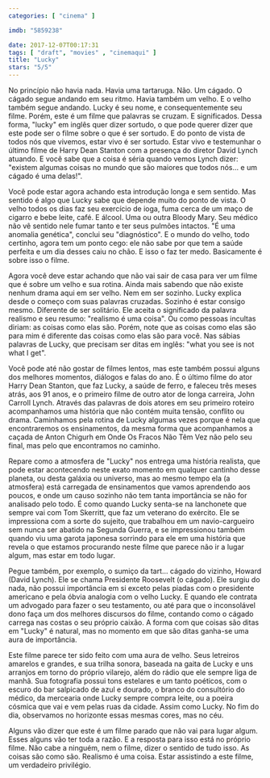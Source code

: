 ```yaml
---
categories: [ "cinema" ]

imdb: "5859238"

date: 2017-12-07T00:17:31
tags: [ "draft", "movies" , "cinemaqui" ]
title: "Lucky"
stars: "5/5"
---
```

No princípio não havia nada. Havia uma tartaruga. Não. Um cágado. O cágado segue andando em seu ritmo. Havia também um velho. E o velho também segue andando. Lucky é seu nome, e consequentemente seu filme. Porém, este é um filme que palavras se cruzam. E significados. Dessa forma, "lucky" em inglês quer dizer sortudo, o que pode querer dizer que este pode ser o filme sobre o que é ser sortudo. E do ponto de vista de todos nós que vivemos, estar vivo é ser sortudo. Estar vivo e testemunhar o último filme de Harry Dean Stanton com a presença do diretor David Lynch atuando. E você sabe que a coisa é séria quando vemos Lynch dizer: "existem algumas coisas no mundo que são maiores que todos nós... e um cágado é uma delas!".

Você pode estar agora achando esta introdução longa e sem sentido. Mas sentido é algo que Lucky sabe que depende muito do ponto de vista. O velho todos os dias faz seu exercício de ioga, fuma cerca de um maço de cigarro e bebe leite, café. E álcool. Uma ou outra Bloody Mary. Seu médico não vê sentido nele fumar tanto e ter seus pulmões intactos. "É uma anomalia genética", conclui seu "diagnóstico". E o mundo do velho, todo certinho, agora tem um ponto cego: ele não sabe por que tem a saúde perfeita e um dia desses caiu no chão. E isso o faz ter medo. Basicamente é sobre isso o filme.

Agora você deve estar achando que não vai sair de casa para ver um filme que é sobre um velho e sua rotina. Ainda mais sabendo que não existe nenhum drama aqui em ser velho. Nem em ser sozinho. Lucky explica desde o começo com suas palavras cruzadas. Sozinho é estar consigo mesmo. Diferente de ser solitário. Ele aceita o significado da palavra realismo e seu resumo: "realismo é uma coisa". Ou como pessoas incultas diriam: as coisas como elas são. Porém, note que as coisas como elas são para mim é diferente das coisas como elas são para você. Nas sábias palavras de Lucky, que precisam ser ditas em inglês: "what you see is not what I get".

Você pode até não gostar de filmes lentos, mas este também possui alguns dos melhores momentos, diálogos e falas do ano. É o último filme do ator Harry Dean Stanton, que faz Lucky, a saúde de ferro, e faleceu três meses atrás, aos 91 anos, e o primeiro filme de outro ator de longa carreira, John Carroll Lynch. Através das palavras de dois atores em seu primeiro roteiro acompanhamos uma história que não contém muita tensão, conflito ou drama. Caminhamos pela rotina de Lucky algumas vezes porque é nela que encontraremos os ensinamentos, da mesma forma que acompanhamos a caçada de Anton Chigurh em Onde Os Fracos Não Têm Vez não pelo seu final, mas pelo que encontramos no caminho.

Repare como a atmosfera de "Lucky" nos entrega uma história realista, que pode estar acontecendo neste exato momento em qualquer cantinho desse planeta, ou desta galáxia ou universo, mas ao mesmo tempo ela (a atmosfera) está carregada de ensinamentos que vamos aprendendo aos poucos, e onde um causo sozinho não tem tanta importância se não for analisado pelo todo. É como quando Lucky senta-se na lanchonete que sempre vai com Tom Skerritt, que faz um veterano do exército. Ele se impressiona com a sorte do sujeito, que trabalhou em um navio-cargueiro sem nunca ser abatido na Segunda Guerra, e se impressionou também quando viu uma garota japonesa sorrindo para ele em uma história que revela o que estamos procurando neste filme que parece não ir a lugar algum, mas estar em todo lugar.

Pegue também, por exemplo, o sumiço da tart... cágado do vizinho, Howard (David Lynch). Ele se chama Presidente Roosevelt (o cágado). Ele surgiu do nada, não possui importância em si exceto pelas piadas com o presidente americano e pela óbvia analogia com o velho Lucky. E quando ele contrata um advogado para fazer o seu testamento, ou até para que o inconsolável dono faça um dos melhores discursos do filme, contando como o cágado carrega nas costas o seu próprio caixão. A forma com que coisas são ditas em "Lucky" é natural, mas no momento em que são ditas ganha-se uma aura de importância.

Este filme parece ter sido feito com uma aura de velho. Seus letreiros amarelos e grandes, e sua trilha sonora, baseada na gaita de Lucky e uns arranjos em torno do próprio vilarejo, além do rádio que ele sempre liga de manhã. Sua fotografia possui tons estelares e um tanto poéticos, com o escuro do bar salpicado de azul e dourado, o branco do consultório do médico, da mercearia onde Lucky sempre compra leite, ou a poeira cósmica que vai e vem pelas ruas da cidade. Assim como Lucky. No fim do dia, observamos no horizonte essas mesmas cores, mas no céu.

Alguns vão dizer que este é um filme parado que não vai para lugar algum. Esses alguns vão ter toda a razão. E a resposta para isso está no próprio filme. Não cabe a ninguém, nem o filme, dizer o sentido de tudo isso. As coisas são como são. Realismo é uma coisa. Estar assistindo a este filme, um verdadeiro privilégio.
